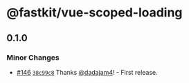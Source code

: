 # @fastkit/vue-scoped-loading

## 0.1.0

### Minor Changes

- [#146](https://github.com/dadajam4/fastkit/pull/146) [`38c99c8`](https://github.com/dadajam4/fastkit/commit/38c99c8d34c434a4acd1df802453b1009cc4009b) Thanks [@dadajam4](https://github.com/dadajam4)! - First release.
